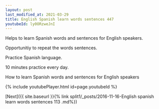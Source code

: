 ```yaml
---
layout: post
last_modified_at: 2021-03-29
title: English Spanish learn words sentences 447 
youtubeId: ly0ORzweJnI
---
```

 
 
Helps to learn Spanish words and sentences for English speakers.

Opportunitiy to repeat the words sentences. 

Practice Spanish language. 
 
10 minutes practice every day. 
 
How to learn Spanish words and sentences for English speakers 
 
{% include youtubePlayer.html id=page.youtubeId %}
 
 
[Next]({{ site.baseurl }}{% link  split1/_posts/2016-11-16-English spanish learn words sentences 113 .md%})
 
